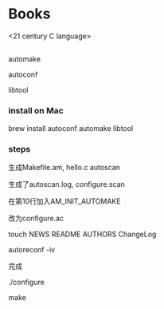 # Books
<21 century C language>

##
automake

autoconf

libtool

### install on Mac
brew install autoconf automake libtool

### steps
生成Makefile.am, hello.c
autoscan

生成了autoscan.log, configure.scan

在第10行加入AM_INIT_AUTOMAKE

改为configure.ac

touch NEWS README AUTHORS ChangeLog

autoreconf -iv

完成

./configure

make



